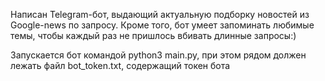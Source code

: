 Написан  Telegram-бот, выдающий актуальную подборку новостей из Google-news
по запросу. Кроме того, бот умеет запоминать любимые темы, чтобы каждый раз 
не пришлось вбивать длинные запросы:)

Запускается бот командой python3 main.py, при этом рядом должен лежать файл
bot_token.txt, содержащий токен бота
